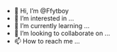 - 👋 Hi, I’m @Ffytboy
- 👀 I’m interested in ...
- 🌱 I’m currently learning ...
- 💞️ I’m looking to collaborate on ...
- 📫 How to reach me ...

<!---
Ffytboy/Ffytboy is a ✨ special ✨ repository because its `README.md` (this file) appears on your GitHub profile.
You can click the Preview link to take a look at your changes.
--->
